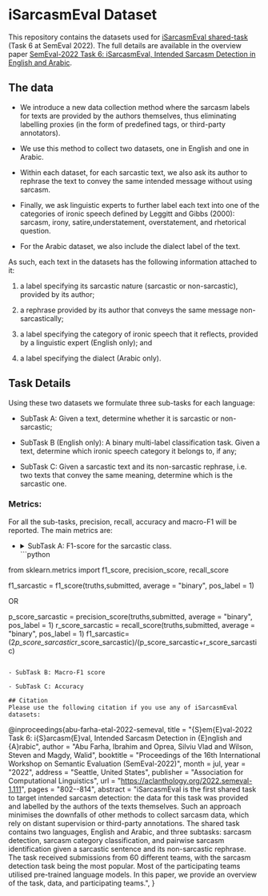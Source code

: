 # iSarcasmEval Dataset
 This repository contains the datasets used for [iSarcasmEval shared-task ](https://sites.google.com/view/semeval2022-isarcasmeval/home)  (Task 6 at SemEval 2022). The full details are available in the overview paper [SemEval-2022 Task 6: iSarcasmEval, Intended Sarcasm Detection in English and Arabic](https://aclanthology.org/2022.semeval-1.111/).

## The data
- We introduce a new data collection method where the sarcasm labels for texts are provided by the authors themselves, thus eliminating labelling proxies (in the form of predefined tags, or third-party annotators). 

- We use this method to collect two datasets, one in English and one in Arabic.

- Within each dataset, for each sarcastic text, we also ask its author to rephrase the text to convey the same intended message without using sarcasm. 

- Finally, we ask linguistic experts to further label each text into one of the categories of ironic speech defined by Leggitt and Gibbs (2000): sarcasm, irony, satire,understatement, overstatement, and rhetorical question. 

- For the Arabic dataset, we also include the dialect label of the text.

As such, each text in the datasets has the following information attached to it:

1. a label specifying its sarcastic nature (sarcastic or non-sarcastic), provided by its author;

2. a rephrase provided by its author that conveys the same message non-sarcastically; 

3. a label specifying the category of ironic speech that it reflects, provided by a linguistic expert (English only); and

4. a label specifying the dialect (Arabic only).

## Task Details
Using these two datasets we formulate three sub-tasks for each language:

- SubTask A: Given a text, determine whether it is sarcastic or non-sarcastic;

- SubTask B (English only): A binary multi-label classification task. Given a text, determine which ironic speech category it belongs to, if any;

- SubTask C: Given a sarcastic text and its non-sarcastic rephrase, i.e. two texts that convey the  same  meaning,  determine  which  is  the sarcastic one.

### Metrics:

For all the sub-tasks, precision, recall, accuracy and macro-F1 will be reported. The main metrics are:

- <details><summary>SubTask A: F1-score for the sarcastic class.<br> ```python
from sklearn.metrics import f1_score, precision_score, recall_score

f1_sarcastic = f1_score(truths,submitted, average = "binary", pos_label = 1)

OR

p_score_sarcastic = precision_score(truths,submitted, average = "binary", pos_label = 1)
r_score_sarcastic = recall_score(truths,submitted, average = "binary", pos_label = 1)
f1_sarcastic=(2*p_score_sarcastic*r_score_sarcastic)/(p_score_sarcastic+r_score_sarcastic)
```</summary></details>

- SubTask B: Macro-F1 score

- SubTask C: Accuracy	

## Citation
Please use the following citation if you use any of iSarcasmEval datasets:
```
@inproceedings{abu-farha-etal-2022-semeval,
    title = "{S}em{E}val-2022 Task 6: i{S}arcasm{E}val, Intended Sarcasm Detection in {E}nglish and {A}rabic",
    author = "Abu Farha, Ibrahim  and
      Oprea, Silviu Vlad  and
      Wilson, Steven  and
      Magdy, Walid",
    booktitle = "Proceedings of the 16th International Workshop on Semantic Evaluation (SemEval-2022)",
    month = jul,
    year = "2022",
    address = "Seattle, United States",
    publisher = "Association for Computational Linguistics",
    url = "https://aclanthology.org/2022.semeval-1.111",
    pages = "802--814",
    abstract = "iSarcasmEval is the first shared task to target intended sarcasm detection: the data for this task was provided and labelled by the authors of the texts themselves. Such an approach minimises the downfalls of other methods to collect sarcasm data, which rely on distant supervision or third-party annotations. The shared task contains two languages, English and Arabic, and three subtasks: sarcasm detection, sarcasm category classification, and pairwise sarcasm identification given a sarcastic sentence and its non-sarcastic rephrase. The task received submissions from 60 different teams, with the sarcasm detection task being the most popular. Most of the participating teams utilised pre-trained language models. In this paper, we provide an overview of the task, data, and participating teams.",
}


```
